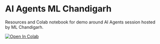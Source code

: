 # AI Agents ML Chandigarh
Resources and Colab notebook for demo around AI Agents session hosted by ML Chandigarh.  

[![Open In Colab](https://colab.research.google.com/assets/colab-badge.svg)](https://colab.research.google.com/github/NSTiwari/AI-Agents-ML-Chandigarh/blob/main/Smol_Agents.ipynb)
